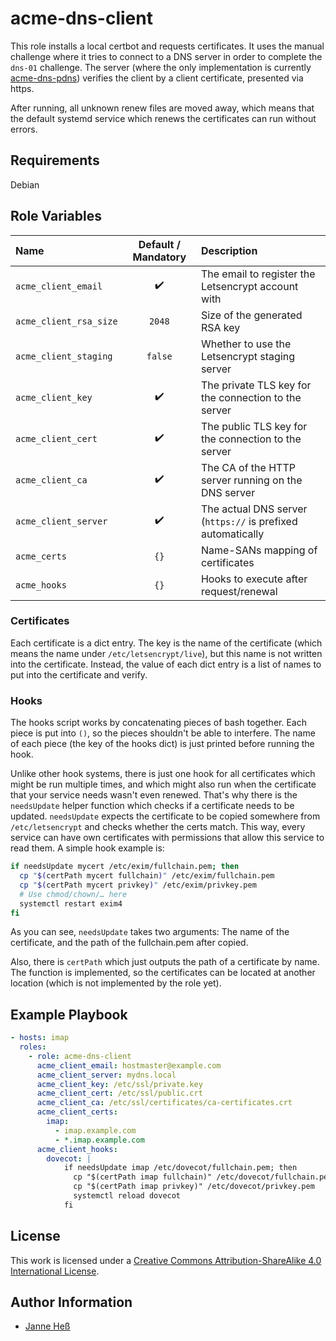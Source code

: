 # acme-dns-client

This role installs a local certbot and requests certificates.
It uses the manual challenge where it tries to connect to a DNS server in order to complete the `dns-01` challenge.
The server (where the only implementation is currently [acme-dns-pdns](https://github.com/stuvusIT/acme-dns-pdns)) verifies the client by a client certificate, presented via https.

After running, all unknown renew files are moved away, which means that the default systemd service which renews the certificates can run without errors.

## Requirements

Debian

## Role Variables

| Name                   | Default / Mandatory | Description                                                 |
|:-----------------------|:-------------------:|:------------------------------------------------------------|
| `acme_client_email`    | :heavy_check_mark:  | The email to register the Letsencrypt account with          |
| `acme_client_rsa_size` | `2048`              | Size of the generated RSA key                               |
| `acme_client_staging`  | `false`             | Whether to use the Letsencrypt staging server               |
| `acme_client_key`      | :heavy_check_mark:  | The private TLS key for the connection to the server        |
| `acme_client_cert`     | :heavy_check_mark:  | The public TLS key for the connection to the server         |
| `acme_client_ca`       | :heavy_check_mark:  | The CA of the HTTP server running on the DNS server         |
| `acme_client_server`   | :heavy_check_mark:  | The actual DNS server (`https://` is prefixed automatically |
| `acme_certs`           | `{}`                | Name-SANs mapping of certificates                           |
| `acme_hooks`           | `{}`                | Hooks to execute after request/renewal                      |

### Certificates

Each certificate is a dict entry.
The key is the name of the certificate (which means the name under `/etc/letsencrypt/live`), but this name is not written into the certificate.
Instead, the value of each dict entry is a list of names to put into the certificate and verify.

### Hooks

The hooks script works by concatenating pieces of bash together.
Each piece is put into `()`, so the pieces shouldn't be able to interfere.
The name of each piece (the key of the hooks dict) is just printed before running the hook.

Unlike other hook systems, there is just one hook for all certificates which might be run multiple times, and which might also run when the certificate that your service needs wasn't even renewed.
That's why there is the `needsUpdate` helper function which checks if a certificate needs to be updated.
`needsUpdate` expects the certificate to be copied somewhere from `/etc/letsencrypt` and checks whether the certs match.
This way, every service can have own certificates with permissions that allow this service to read them.
A simple hook example is:

```bash
if needsUpdate mycert /etc/exim/fullchain.pem; then
  cp "$(certPath mycert fullchain)" /etc/exim/fullchain.pem
  cp "$(certPath mycert privkey)" /etc/exim/privkey.pem
  # Use chmod/chown/… here
  systemctl restart exim4
fi
```

As you can see, `needsUpdate` takes two arguments: The name of the certificate, and the path of the fullchain.pem after copied.

Also, there is `certPath` which just outputs the path of a certificate by name.
The function is implemented, so the certificates can be located at another location (which is not implemented by the role yet).

## Example Playbook

```yml
- hosts: imap
  roles:
    - role: acme-dns-client
      acme_client_email: hostmaster@example.com
      acme_client_server: mydns.local
      acme_client_key: /etc/ssl/private.key
      acme_client_cert: /etc/ssl/public.crt
      acme_client_ca: /etc/ssl/certificates/ca-certificates.crt
      acme_client_certs:
        imap:
          - imap.example.com
          - *.imap.example.com
      acme_client_hooks:
        dovecot: |
            if needsUpdate imap /etc/dovecot/fullchain.pem; then
              cp "$(certPath imap fullchain)" /etc/dovecot/fullchain.pem
              cp "$(certPath imap privkey)" /etc/dovecot/privkey.pem
              systemctl reload dovecot
            fi
```

## License

This work is licensed under a [Creative Commons Attribution-ShareAlike 4.0 International License](http://creativecommons.org/licenses/by-sa/4.0/).

## Author Information

- [Janne Heß](https://github.com/dasJ)
